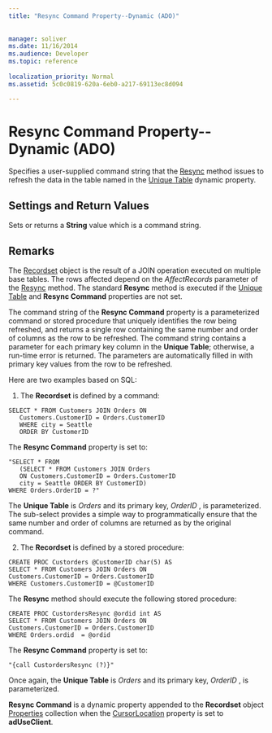 ```yaml
---
title: "Resync Command Property--Dynamic (ADO)"
 
 
manager: soliver
ms.date: 11/16/2014
ms.audience: Developer
ms.topic: reference
  
localization_priority: Normal
ms.assetid: 5c0c0819-620a-6eb0-a217-69113ec8d094

---
```


# Resync Command Property--Dynamic (ADO)

Specifies a user-supplied command string that the [Resync](resync-method-ado.md) method issues to refresh the data in the table named in the [Unique Table](unique-table-unique-schema-unique-catalog-properties-dynamic-ado.md) dynamic property. 
  
## Settings and Return Values

Sets or returns a **String** value which is a command string. 
  
## Remarks

The [Recordset](recordset-object-ado.md) object is the result of a JOIN operation executed on multiple base tables. The rows affected depend on the  *AffectRecords*  parameter of the [Resync](resync-method-ado.md) method. The standard **Resync** method is executed if the [Unique Table](unique-table-unique-schema-unique-catalog-properties-dynamic-ado.md) and **Resync Command** properties are not set. 
  
The command string of the **Resync Command** property is a parameterized command or stored procedure that uniquely identifies the row being refreshed, and returns a single row containing the same number and order of columns as the row to be refreshed. The command string contains a parameter for each primary key column in the **Unique Table**; otherwise, a run-time error is returned. The parameters are automatically filled in with primary key values from the row to be refreshed. 
  
Here are two examples based on SQL:
  
1) The **Recordset** is defined by a command: 
  
```
SELECT * FROM Customers JOIN Orders ON 
   Customers.CustomerID = Orders.CustomerID
   WHERE city = Seattle
   ORDER BY CustomerID

```

The **Resync Command** property is set to: 
  
```
"SELECT * FROM 
   (SELECT * FROM Customers JOIN Orders 
   ON Customers.CustomerID = Orders.CustomerID
   city = Seattle ORDER BY CustomerID)
WHERE Orders.OrderID = ?"
```

The **Unique Table** is  *Orders*  and its primary key,  *OrderID*  , is parameterized. The sub-select provides a simple way to programmatically ensure that the same number and order of columns are returned as by the original command. 
  
2) The **Recordset** is defined by a stored procedure: 
  
```
CREATE PROC Custorders @CustomerID char(5) AS 
SELECT * FROM Customers JOIN Orders ON 
Customers.CustomerID = Orders.CustomerID 
WHERE Customers.CustomerID = @CustomerID
```

The **Resync** method should execute the following stored procedure: 
  
```
CREATE PROC CustordersResync @ordid int AS 
SELECT * FROM Customers JOIN Orders ON 
Customers.CustomerID = Orders.CustomerID
WHERE Orders.ordid  = @ordid
```

The **Resync Command** property is set to: 
  
```
"{call CustordersResync (?)}"
```

Once again, the **Unique Table** is  *Orders*  and its primary key,  *OrderID*  , is parameterized. 
  
 **Resync Command** is a dynamic property appended to the **Recordset** object [Properties](properties-collection-ado.md) collection when the [CursorLocation](cursorlocation-property-ado.md) property is set to **adUseClient**. 
  

